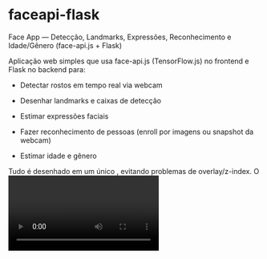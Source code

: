 # faceapi-flask
Face App — Detecção, Landmarks, Expressões, Reconhecimento e Idade/Gênero (face-api.js + Flask)

Aplicação web simples que usa face-api.js (TensorFlow.js) no frontend e Flask no backend para:

 - Detectar rostos em tempo real via webcam

 - Desenhar landmarks e caixas de detecção

 - Estimar expressões faciais

 - Fazer reconhecimento de pessoas (enroll por imagens ou snapshot da webcam)

 - Estimar idade e gênero

Tudo é desenhado em um único <canvas>, evitando problemas de overlay/z-index. O <video> fica fora do DOM e serve apenas como fonte dos frames.
